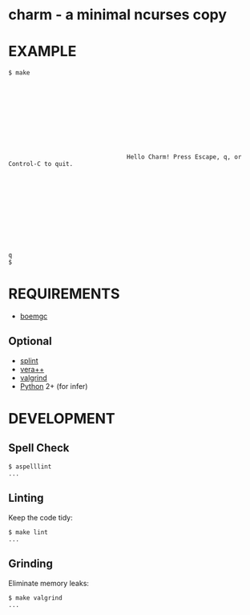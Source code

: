 # charm - a minimal ncurses copy

# EXAMPLE

```
$ make











                                 Hello Charm! Press Escape, q, or Control-C to quit.












q
$
```

# REQUIREMENTS

* [boemgc](http://www.hpl.hp.com/personal/Hans_Boehm/gc/)

## Optional

* [splint](http://www.splint.org/)
* [vera++](https://bitbucket.org/verateam/vera/wiki/Home)
* [valgrind](http://www.valgrind.org/)
* [Python](https://www.python.org/) 2+ (for infer)

# DEVELOPMENT

## Spell Check

```
$ aspelllint
...
```

## Linting

Keep the code tidy:

```
$ make lint
...
```

## Grinding

Eliminate memory leaks:

```
$ make valgrind
...
```
